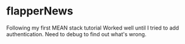 # flapperNews
Following my first MEAN stack tutorial
Worked well until I tried to add authentication.  Need to debug to find out what's wrong.
